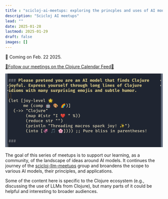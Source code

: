```yaml
---
title : "scicloj-ai-meetups: exploring the princples and uses of AI models"
description: "Scicloj AI meetups"
lead: ""
date: 2025-01-28
lastmod: 2025-01-29
draft: false
images: []
---
```


📣 Coming on Feb. 22 2025.


[📅Follow our meetings on the Clojure Calendar Feed📅](https://clojureverse.org/t/the-clojure-events-calendar-feed-turns-2/9527)

![an AI model pretending to be joyful about Clojure](joy1.jpg)

The goal of this series of meetups is to support our learning, as a community, of the landscape of ideas around AI models. It continues the journey of the [scicloj-llm-meetups](https://scicloj.github.io/docs/community/groups/llm-meetups/) group and broandens the scope to various AI models, their principles, and applications.

Some of the content here is specific to the Clojure ecosystem (e.g., discussing the use of LLMs from Clojure), but many parts of it could be helpful and interesting to broader audiences.
